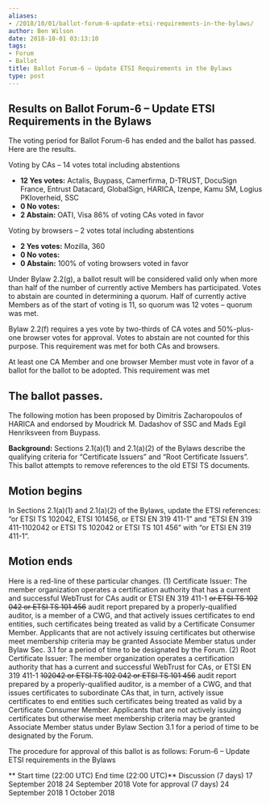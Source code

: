 ```yaml
---
aliases:
- /2018/10/01/ballot-forum-6-update-etsi-requirements-in-the-bylaws/
author: Ben Wilson
date: 2018-10-01 03:13:10
tags:
- Forum
- Ballot
title: Ballot Forum-6 – Update ETSI Requirements in the Bylaws
type: post
---
```


## Results on Ballot Forum-6 – Update ETSI Requirements in the Bylaws

The voting period for Ballot Forum-6 has ended and the ballot has passed. Here are the results.

Voting by CAs – 14 votes total including abstentions

- **12 Yes votes:** Actalis, Buypass, Camerfirma, D-TRUST, DocuSign France, Entrust Datacard, GlobalSign, HARICA, Izenpe, Kamu SM, Logius PKIoverheid, SSC
- **0 No votes:**
- **2 Abstain:** OATI, Visa
  86% of voting CAs voted in favor

Voting by browsers – 2 votes total including abstentions

- **2 Yes votes:** Mozilla, 360
- **0 No votes:**
- **0 Abstain:**
  100% of voting browsers voted in favor

Under Bylaw 2.2(g), a ballot result will be considered valid only when more than half of the number of currently active Members has participated. Votes to abstain are counted in determining a quorum. Half of currently active Members as of the start of voting is 11, so quorum was 12 votes – quorum was met.

Bylaw 2.2(f) requires a yes vote by two-thirds of CA votes and 50%-plus-one browser votes for approval. Votes to abstain are not counted for this purpose. This requirement was met for both CAs and browsers.

At least one CA Member and one browser Member must vote in favor of a ballot for the ballot to be adopted. This requirement was met

## The ballot passes.

The following motion has been proposed by Dimitris Zacharopoulos of HARICA and endorsed by Moudrick M. Dadashov of SSC and Mads Egil Henriksveen from Buypass.

**Background:**
Sections 2.1(a)(1) and 2.1(a)(2) of the Bylaws describe the qualifying criteria for “Certificate Issuers” and “Root Certificate Issuers”. This ballot attempts to remove references to the old ETSI TS documents.

## Motion begins

In Sections 2.1(a)(1) and 2.1(a)(2) of the Bylaws, update the ETSI references:
“or ETSI TS 102042, ETSI 101456, or ETSI EN 319 411-1” and “ETSI EN 319 411-1102042 or ETSI TS 102042 or ETSI TS 101 456” with “or ETSI EN 319 411-1”.

## Motion ends

Here is a red-line of these particular changes.
(1) Certificate Issuer: The member organization operates a certification authority that has a current and successful WebTrust for CAs audit or ETSI EN 319 411-1 ~~or ETSI TS 102 042 or ETSI TS 101 456~~ audit report prepared by a properly-qualified auditor, is a member of a CWG, and that actively issues certificates to end entities, such certificates being treated as valid by a Certificate Consumer Member. Applicants that are not actively issuing certificates but otherwise meet membership criteria may be granted Associate Member status under Bylaw Sec. 3.1 for a period of time to be designated by the Forum.
(2) Root Certificate Issuer: The member organization operates a certification authority that has a current and successful WebTrust for CAs, or ETSI EN 319 411-1 ~~102042 or ETSI TS 102 042 or ETSI TS 101 456~~ audit report prepared by a properly-qualified auditor, is a member of a CWG, and that issues certificates to subordinate CAs that, in turn, actively issue certificates to end entities such certificates being treated as valid by a Certificate Consumer Member. Applicants that are not actively issuing certificates but otherwise meet membership criteria may be granted Associate Member status under Bylaw Section 3.1 for a period of time to be designated by the Forum.

The procedure for approval of this ballot is as follows:
Forum-6 – Update ETSI requirements in the Bylaws

\*\* Start time (22:00 UTC) End time (22:00 UTC)\*\*
Discussion (7 days) 17 September 2018 24 September 2018
Vote for approval (7 days) 24 September 2018 1 October 2018